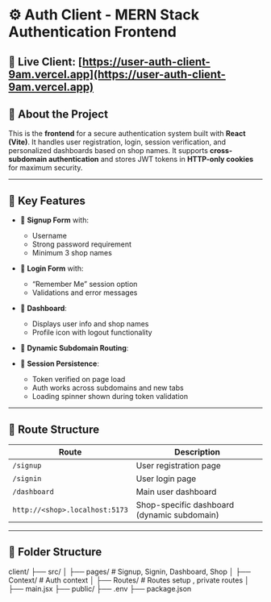 # ⚙️ Auth Client - MERN Stack Authentication Frontend

## 🔗 Live Client: [https://user-auth-client-9am.vercel.app](https://user-auth-client-9am.vercel.app)



## 🧠 About the Project

This is the **frontend** for a secure authentication system built with **React (Vite)**. It handles user registration, login, session verification, and personalized dashboards based on shop names. It supports **cross-subdomain authentication** and stores JWT tokens in **HTTP-only cookies** for maximum security.

---

## 🚀 Key Features

- 📝 **Signup Form** with:
  - Username
  - Strong password requirement
  - Minimum 3 shop names

- 🔐 **Login Form** with:
  - “Remember Me” session option
  - Validations and error messages

- 🧾 **Dashboard**:
  - Displays user info and shop names
  - Profile icon with logout functionality

- 🏪 **Dynamic Subdomain Routing**:

- 🔄 **Session Persistence**:
  - Token verified on page load
  - Auth works across subdomains and new tabs
  - Loading spinner shown during token validation

---

## 🧭 Route Structure

| Route                         | Description                                 |
|------------------------------|---------------------------------------------|
| `/signup`                    | User registration page                      |
| `/signin`                    | User login page                             |
| `/dashboard`                 | Main user dashboard                         |
| `http://<shop>.localhost:5173` | Shop-specific dashboard (dynamic subdomain) |

---

## 📁 Folder Structure
client/
├── src/
│ ├── pages/ # Signup, Signin, Dashboard, Shop
│ ├── Context/ # Auth context
│ ├── Routes/ # Routes setup , private routes
│ ├── main.jsx
├── public/
├── .env
├── package.json
